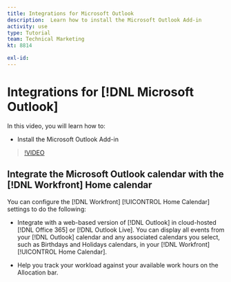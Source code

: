 ```yaml
---
title: Integrations for Microsoft Outlook
description:  Learn how to install the Microsoft Outlook Add-in
activity: use
type: Tutorial
team: Technical Marketing
kt: 8814

exl-id: 
---
```

# Integrations for [!DNL Microsoft Outlook]

In this video, you will learn how to:

* Install the Microsoft Outlook Add-in

>[!VIDEO](https://video.tv.adobe.com/v/335115/?quality=12)


## Integrate the Microsoft Outlook calendar with the [!DNL Workfront] Home calendar

You can configure the [!DNL Workfront] [!UICONTROL Home Calendar] settings to do the following: 

* Integrate with a web-based version of [!DNL Outlook] in cloud-hosted [!DNL Office 365] or [!DNL Outlook Live]. You can display all events from your [!DNL Outlook] calendar and any associated calendars you select, such as Birthdays and Holidays calendars, in your [!DNL Workfront] [!UICONTROL Home Calendar]. 

* Help you track your workload against your available work hours on the Allocation bar.
